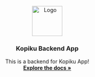 <br />
<div align="center">
  <a href="https://kopiku.cyclic.app/uploads/images/coffe-logo.webp">
    <img src="/uploads/images/coffe-logo.webp" alt="Logo" width="80" height="80">
  </a>

  <h3 align="center">Kopiku Backend App</h3>

  <p align="center">
    This is a backend for Kopiku App!
    <br />
    <a href="https://github.com/MaulanaRhezaArdiansyah/kopiku-backend"><strong>Explore the docs »</strong></a>
    <br />
    <br />
  </p>
</div>
